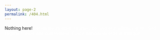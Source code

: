 ```yaml
---
layout: page-2
permalink: /404.html
---
```


Nothing here! <span style="color: white;">Lorem ipsum dolor sit amet, consectetur adipiscing elit. Sed sagittis cursus erat quis tempus. Fusce semper eu eros in tristique.</span>
